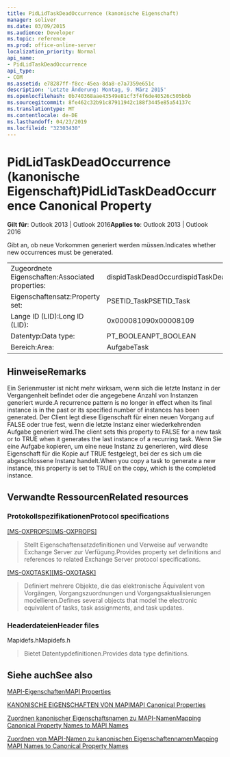 ```yaml
---
title: PidLidTaskDeadOccurrence (kanonische Eigenschaft)
manager: soliver
ms.date: 03/09/2015
ms.audience: Developer
ms.topic: reference
ms.prod: office-online-server
localization_priority: Normal
api_name:
- PidLidTaskDeadOccurrence
api_type:
- COM
ms.assetid: e78287ff-f8cc-45ea-8da8-e7a7359e651c
description: 'Letzte Änderung: Montag, 9. März 2015'
ms.openlocfilehash: 0b740368aae43549e81cf3f4f6de40526c505b6b
ms.sourcegitcommit: 8fe462c32b91c87911942c188f3445e85a54137c
ms.translationtype: MT
ms.contentlocale: de-DE
ms.lasthandoff: 04/23/2019
ms.locfileid: "32303430"
---
```

# <a name="pidlidtaskdeadoccurrence-canonical-property"></a><span data-ttu-id="1fc87-103">PidLidTaskDeadOccurrence (kanonische Eigenschaft)</span><span class="sxs-lookup"><span data-stu-id="1fc87-103">PidLidTaskDeadOccurrence Canonical Property</span></span>

  
  
<span data-ttu-id="1fc87-104">**Gilt für**: Outlook 2013 | Outlook 2016</span><span class="sxs-lookup"><span data-stu-id="1fc87-104">**Applies to**: Outlook 2013 | Outlook 2016</span></span> 
  
<span data-ttu-id="1fc87-105">Gibt an, ob neue Vorkommen generiert werden müssen.</span><span class="sxs-lookup"><span data-stu-id="1fc87-105">Indicates whether new occurrences must be generated.</span></span>
  
|||
|:-----|:-----|
|<span data-ttu-id="1fc87-106">Zugeordnete Eigenschaften:</span><span class="sxs-lookup"><span data-stu-id="1fc87-106">Associated properties:</span></span>  <br/> |<span data-ttu-id="1fc87-107">dispidTaskDeadOccur</span><span class="sxs-lookup"><span data-stu-id="1fc87-107">dispidTaskDeadOccur</span></span>  <br/> |
|<span data-ttu-id="1fc87-108">Eigenschaftensatz:</span><span class="sxs-lookup"><span data-stu-id="1fc87-108">Property set:</span></span>  <br/> |<span data-ttu-id="1fc87-109">PSETID_Task</span><span class="sxs-lookup"><span data-stu-id="1fc87-109">PSETID_Task</span></span>  <br/> |
|<span data-ttu-id="1fc87-110">Lange ID (LID):</span><span class="sxs-lookup"><span data-stu-id="1fc87-110">Long ID (LID):</span></span>  <br/> |<span data-ttu-id="1fc87-111">0x00008109</span><span class="sxs-lookup"><span data-stu-id="1fc87-111">0x00008109</span></span>  <br/> |
|<span data-ttu-id="1fc87-112">Datentyp:</span><span class="sxs-lookup"><span data-stu-id="1fc87-112">Data type:</span></span>  <br/> |<span data-ttu-id="1fc87-113">PT_BOOLEAN</span><span class="sxs-lookup"><span data-stu-id="1fc87-113">PT_BOOLEAN</span></span>  <br/> |
|<span data-ttu-id="1fc87-114">Bereich:</span><span class="sxs-lookup"><span data-stu-id="1fc87-114">Area:</span></span>  <br/> |<span data-ttu-id="1fc87-115">Aufgabe</span><span class="sxs-lookup"><span data-stu-id="1fc87-115">Task</span></span>  <br/> |
   
## <a name="remarks"></a><span data-ttu-id="1fc87-116">Hinweise</span><span class="sxs-lookup"><span data-stu-id="1fc87-116">Remarks</span></span>

<span data-ttu-id="1fc87-117">Ein Serienmuster ist nicht mehr wirksam, wenn sich die letzte Instanz in der Vergangenheit befindet oder die angegebene Anzahl von Instanzen generiert wurde.</span><span class="sxs-lookup"><span data-stu-id="1fc87-117">A recurrence pattern is no longer in effect when its final instance is in the past or its specified number of instances has been generated.</span></span> <span data-ttu-id="1fc87-118">Der Client legt diese Eigenschaft für einen neuen Vorgang auf FALSE oder true fest, wenn die letzte Instanz einer wiederkehrenden Aufgabe generiert wird.</span><span class="sxs-lookup"><span data-stu-id="1fc87-118">The client sets this property to FALSE for a new task or to TRUE when it generates the last instance of a recurring task.</span></span> <span data-ttu-id="1fc87-119">Wenn Sie eine Aufgabe kopieren, um eine neue Instanz zu generieren, wird diese Eigenschaft für die Kopie auf TRUE festgelegt, bei der es sich um die abgeschlossene Instanz handelt.</span><span class="sxs-lookup"><span data-stu-id="1fc87-119">When you copy a task to generate a new instance, this property is set to TRUE on the copy, which is the completed instance.</span></span>
  
## <a name="related-resources"></a><span data-ttu-id="1fc87-120">Verwandte Ressourcen</span><span class="sxs-lookup"><span data-stu-id="1fc87-120">Related resources</span></span>

### <a name="protocol-specifications"></a><span data-ttu-id="1fc87-121">Protokollspezifikationen</span><span class="sxs-lookup"><span data-stu-id="1fc87-121">Protocol specifications</span></span>

<span data-ttu-id="1fc87-122">[[MS-OXPROPS]](https://msdn.microsoft.com/library/f6ab1613-aefe-447d-a49c-18217230b148%28Office.15%29.aspx)</span><span class="sxs-lookup"><span data-stu-id="1fc87-122">[[MS-OXPROPS]](https://msdn.microsoft.com/library/f6ab1613-aefe-447d-a49c-18217230b148%28Office.15%29.aspx)</span></span>
  
> <span data-ttu-id="1fc87-123">Stellt Eigenschaftensatzdefinitionen und Verweise auf verwandte Exchange Server zur Verfügung.</span><span class="sxs-lookup"><span data-stu-id="1fc87-123">Provides property set definitions and references to related Exchange Server protocol specifications.</span></span>
    
<span data-ttu-id="1fc87-124">[[MS-OXOTASK]](https://msdn.microsoft.com/library/55600ec0-6195-4730-8436-59c7931ef27e%28Office.15%29.aspx)</span><span class="sxs-lookup"><span data-stu-id="1fc87-124">[[MS-OXOTASK]](https://msdn.microsoft.com/library/55600ec0-6195-4730-8436-59c7931ef27e%28Office.15%29.aspx)</span></span>
  
> <span data-ttu-id="1fc87-125">Definiert mehrere Objekte, die das elektronische Äquivalent von Vorgängen, Vorgangszuordnungen und Vorgangsaktualisierungen modellieren.</span><span class="sxs-lookup"><span data-stu-id="1fc87-125">Defines several objects that model the electronic equivalent of tasks, task assignments, and task updates.</span></span> 
    
### <a name="header-files"></a><span data-ttu-id="1fc87-126">Headerdateien</span><span class="sxs-lookup"><span data-stu-id="1fc87-126">Header files</span></span>

<span data-ttu-id="1fc87-127">Mapidefs.h</span><span class="sxs-lookup"><span data-stu-id="1fc87-127">Mapidefs.h</span></span>
  
> <span data-ttu-id="1fc87-128">Bietet Datentypdefinitionen.</span><span class="sxs-lookup"><span data-stu-id="1fc87-128">Provides data type definitions.</span></span>
    
## <a name="see-also"></a><span data-ttu-id="1fc87-129">Siehe auch</span><span class="sxs-lookup"><span data-stu-id="1fc87-129">See also</span></span>



[<span data-ttu-id="1fc87-130">MAPI-Eigenschaften</span><span class="sxs-lookup"><span data-stu-id="1fc87-130">MAPI Properties</span></span>](mapi-properties.md)
  
[<span data-ttu-id="1fc87-131">KANONISCHE EIGENSCHAFTEN VON MAPI</span><span class="sxs-lookup"><span data-stu-id="1fc87-131">MAPI Canonical Properties</span></span>](mapi-canonical-properties.md)
  
[<span data-ttu-id="1fc87-132">Zuordnen kanonischer Eigenschaftsnamen zu MAPI-Namen</span><span class="sxs-lookup"><span data-stu-id="1fc87-132">Mapping Canonical Property Names to MAPI Names</span></span>](mapping-canonical-property-names-to-mapi-names.md)
  
[<span data-ttu-id="1fc87-133">Zuordnen von MAPI-Namen zu kanonischen Eigenschaftennamen</span><span class="sxs-lookup"><span data-stu-id="1fc87-133">Mapping MAPI Names to Canonical Property Names</span></span>](mapping-mapi-names-to-canonical-property-names.md)

